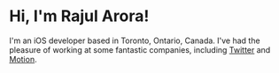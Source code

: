 # Hi, I'm Rajul Arora!

I'm an iOS developer based in Toronto, Ontario, Canada. I've had the pleasure of working at some fantastic companies, including  [Twitter](https://twitter.com) and [Motion](https://usemotion.com).


